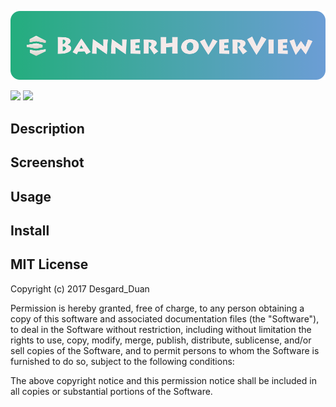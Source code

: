 ![banner](source/banner.png)


![](https://img.shields.io/badge/Swift-3.0-green.svg)
![](https://img.shields.io/badge/license-MIT-blue.svg)

## Description

## Screenshot

## Usage

## Install

## MIT License

Copyright (c) 2017 Desgard_Duan

Permission is hereby granted, free of charge, to any person obtaining a copy
of this software and associated documentation files (the "Software"), to deal
in the Software without restriction, including without limitation the rights
to use, copy, modify, merge, publish, distribute, sublicense, and/or sell
copies of the Software, and to permit persons to whom the Software is
furnished to do so, subject to the following conditions:

The above copyright notice and this permission notice shall be included in all
copies or substantial portions of the Software.
